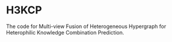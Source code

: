 # H3KCP
The code for Multi-view Fusion of Heterogeneous Hypergraph for Heterophilic Knowledge Combination Prediction.
